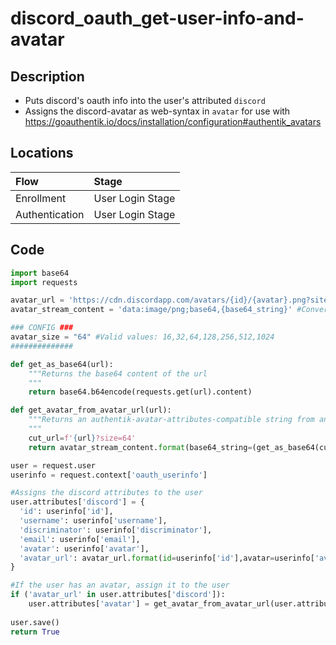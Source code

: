 # discord_oauth_get-user-info-and-avatar

## Description
- Puts discord's oauth info into the user's attributed ``discord``
- Assigns the discord-avatar as web-syntax in ``avatar`` for use with https://goauthentik.io/docs/installation/configuration#authentik_avatars

## Locations
| Flow | Stage |
| :--- | :--- |
| Enrollment | User Login Stage |
| Authentication | 	User Login Stage |

## Code
```py
import base64
import requests

avatar_url = 'https://cdn.discordapp.com/avatars/{id}/{avatar}.png?site={avatar_size}'
avatar_stream_content = 'data:image/png;base64,{base64_string}' #Converts base64 image into html syntax useable with authentik's avatar attributes feature

### CONFIG ###
avatar_size = "64" #Valid values: 16,32,64,128,256,512,1024
##############

def get_as_base64(url):
    """Returns the base64 content of the url
    """
    return base64.b64encode(requests.get(url).content)

def get_avatar_from_avatar_url(url):
    """Returns an authentik-avatar-attributes-compatible string from an image url
    """
    cut_url=f'{url}?size=64'
    return avatar_stream_content.format(base64_string=(get_as_base64(cut_url).decode("utf-8")))

user = request.user
userinfo = request.context['oauth_userinfo']

#Assigns the discord attributes to the user
user.attributes['discord'] = {
  'id': userinfo['id'],
  'username': userinfo['username'],
  'discriminator': userinfo['discriminator'],
  'email': userinfo['email'],
  'avatar': userinfo['avatar'],
  'avatar_url': avatar_url.format(id=userinfo['id'],avatar=userinfo['avatar'],avatar_size=avatar_size) if userinfo['avatar'] else None,
}

#If the user has an avatar, assign it to the user
if ('avatar_url' in user.attributes['discord']):
    user.attributes['avatar'] = get_avatar_from_avatar_url(user.attributes['discord']['avatar_url'])
 
user.save()
return True
```